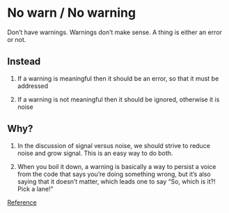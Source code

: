 # No warn / No warning

Don’t have warnings. Warnings don’t make sense. A thing is either an error or not.

## Instead

1. If a warning is meaningful then it should be an error, so that it must be addressed

2. If a warning is not meaningful then it should be ignored, otherwise it is noise

## Why?

1. In the discussion of signal versus noise, we should strive to reduce noise and grow signal. This is an easy way to do both.

2. When you boil it down, a warning is basically a way to persist a voice from the code that says you’re doing something wrong, but it’s also saying that it doesn’t matter, which leads one to say “So, which is it?! Pick a lane!”

[Reference](https://github.com/kirkstrobeck/stash/blob/main/style-guide/no-warn.md)
